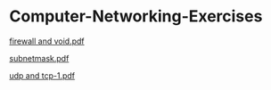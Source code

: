 # Computer-Networking-Exercises


[firewall and void.pdf](https://github.com/atena1380/Computer-Networking-Exercises/files/8688847/firewall.and.void.pdf)

[subnetmask.pdf](https://github.com/atena1380/Computer-Networking-Exercises/files/8754993/subnetmask.pdf)

[udp and tcp-1.pdf](https://github.com/atena1380/Computer-Networking-Exercises/files/8754994/udp.and.tcp-1.pdf)
